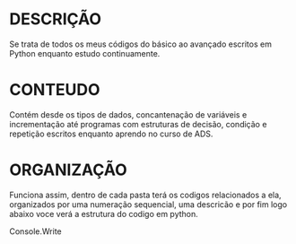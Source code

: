 # DESCRIÇÃO

Se trata de todos os meus códigos do básico ao avançado escritos em Python enquanto estudo continuamente.

# CONTEUDO

Contém desde os tipos de dados, concantenação de variáveis e incrementação até programas com estruturas de decisão, condição e repetição escritos enquanto aprendo no curso de ADS.

# ORGANIZAÇÃO

Funciona assim, dentro de cada pasta terá os codigos relacionados a ela, organizados por uma numeração sequencial, uma descricão e por fim logo abaixo voce verá a estrutura do codigo em python.

Console.Write

